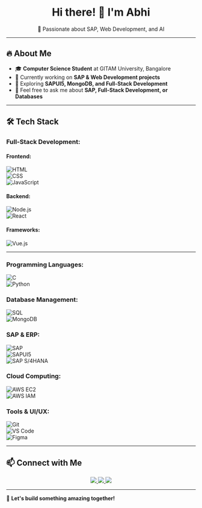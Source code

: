 <h1 align="center">Hi there! 👋 I'm Abhi</h1>
<p align="center">
🚀 Passionate about SAP, Web Development, and AI  
</p>

---

## 🔥 About Me  
- 🎓 **Computer Science Student** at GITAM University, Bangalore  
- 🔭 Currently working on **SAP & Web Development projects**  
- 🌱 Exploring **SAPUI5, MongoDB, and Full-Stack Development**  
- 💬 Feel free to ask me about **SAP, Full-Stack Development, or Databases**  

---

## 🛠️ Tech Stack  

### **Full-Stack Development:**  
#### **Frontend:**  
![HTML](https://img.shields.io/badge/HTML5-E34F26?style=for-the-badge&logo=html5&logoColor=white)  
![CSS](https://img.shields.io/badge/CSS3-1572B6?style=for-the-badge&logo=css3&logoColor=white)  
![JavaScript](https://img.shields.io/badge/JavaScript-F7DF1E?style=for-the-badge&logo=javascript&logoColor=black)  

#### **Backend:**  
![Node.js](https://img.shields.io/badge/Node.js-339933?style=for-the-badge&logo=nodedotjs&logoColor=white)  
![React](https://img.shields.io/badge/React-20232A?style=for-the-badge&logo=react&logoColor=61DAFB)  

#### **Frameworks:**  
![Vue.js](https://img.shields.io/badge/Vue.js-4FC08D?style=for-the-badge&logo=vue.js&logoColor=white)  

---

### **Programming Languages:**  
![C](https://img.shields.io/badge/C-00599C?style=for-the-badge&logo=c&logoColor=white)  
![Python](https://img.shields.io/badge/Python-3776AB?style=for-the-badge&logo=python&logoColor=white)  

### **Database Management:**  
![SQL](https://img.shields.io/badge/SQL-4479A1?style=for-the-badge&logo=database&logoColor=white)  
![MongoDB](https://img.shields.io/badge/MongoDB-47A248?style=for-the-badge&logo=mongodb&logoColor=white)  

### **SAP & ERP:**  
![SAP](https://img.shields.io/badge/SAP-0FAAFF?style=for-the-badge&logo=sap&logoColor=white)  
![SAPUI5](https://img.shields.io/badge/SAPUI5-35495E?style=for-the-badge&logo=sap&logoColor=white)  
![SAP S/4HANA](https://img.shields.io/badge/SAP%20S/4HANA-0FAAFF?style=for-the-badge&logo=sap&logoColor=white)  

### **Cloud Computing:**  
![AWS EC2](https://img.shields.io/badge/AWS%20EC2-FF9900?style=for-the-badge&logo=amazonaws&logoColor=white)  
![AWS IAM](https://img.shields.io/badge/AWS%20IAM-232F3E?style=for-the-badge&logo=amazonaws&logoColor=white)  

### **Tools & UI/UX:**  
![Git](https://img.shields.io/badge/Git-F05032?style=for-the-badge&logo=git&logoColor=white)  
![VS Code](https://img.shields.io/badge/VS%20Code-007ACC?style=for-the-badge&logo=visualstudiocode&logoColor=white)  
![Figma](https://img.shields.io/badge/Figma-F24E1E?style=for-the-badge&logo=figma&logoColor=white)  

---

## 📫 Connect with Me  
<p align="center">
  <a href="https://www.linkedin.com/in/svabhilash/">
    <img src="https://img.shields.io/badge/LinkedIn-Profile-blue?style=for-the-badge&logo=linkedin">
  </a>
  <a href="mailto:sattaruvenkataabhilash@gmail.com">
    <img src="https://img.shields.io/badge/Email-Contact-red?style=for-the-badge&logo=gmail">
  </a>
  <a href="https://github.com/Abhi-godse">
    <img src="https://img.shields.io/badge/GitHub-Abhi--godse-black?style=for-the-badge&logo=github">
  </a>
</p>

---

🚀 **Let's build something amazing together!**
